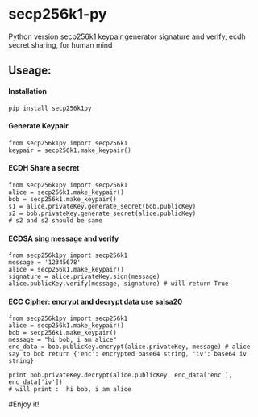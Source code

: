 # secp256k1-py
Python version secp256k1 keypair generator signature and verify, ecdh secret sharing, for human mind

## Useage:


#### Installation
    pip install secp256k1py

#### Generate Keypair

    from secp256k1py import secp256k1
    keypair = secp256k1.make_keypair()
    
#### ECDH Share a secret 

    from secp256k1py import secp256k1
    alice = secp256k1.make_keypair()
    bob = secp256k1.make_keypair()
    s1 = alice.privateKey.generate_secret(bob.publicKey)
    s2 = bob.privateKey.generate_secret(alice.publicKey)
    # s2 and s2 should be same
    

#### ECDSA sing message and verify

    from secp256k1py import secp256k1
    message = '12345678'
    alice = secp256k1.make_keypair()
    signature = alice.privateKey.sign(message)
    alice.publicKey.verify(message, signature) # will return True
    

#### ECC Cipher: encrypt and decrypt data use salsa20
 
    from secp256k1py import secp256k1
    alice = secp256k1.make_keypair()
    bob = secp256k1.make_keypair()
    message = "hi bob, i am alice"
    enc_data = bob.publicKey.encrypt(alice.privateKey, message) # alice say to bob return {'enc': encrypted base64 string, 'iv': base64 iv string}
    
    print bob.privateKey.decrypt(alice.publicKey, enc_data['enc'], enc_data['iv']) 
    # will print :  hi bob, i am alice  
    

    
#Enjoy it!